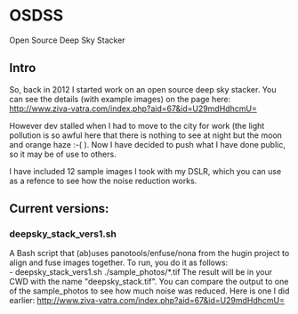 # OSDSS
Open Source Deep Sky Stacker

## Intro

So, back in 2012 I started work on an open source deep sky stacker. You can see the details (with example images) on the page here: http://www.ziva-vatra.com/index.php?aid=67&id=U29mdHdhcmU=


However dev stalled when I had to move to the city for work (the light pollution is so awful here that there is nothing to see at night but the moon and orange haze :-(  ). Now I have decided to push what I have done public, so it may be of use to others. 

I have included 12 sample images I took with my DSLR, which you can use as a refence to see how the noise reduction works. 
## Current versions:

### deepsky_stack_vers1.sh

A Bash script that (ab)uses panotools/enfuse/nona from the hugin project to align and fuse images together. 
To run, you do it as follows:  
	- deepsky_stack_vers1.sh ./sample_photos/*.tif
The result will be in your CWD with the name "deepsky_stack.tif".
You can compare the output to one of the sample_photos to see how much noise was reduced. 
Here is one I did earlier: http://www.ziva-vatra.com/index.php?aid=67&id=U29mdHdhcmU=


